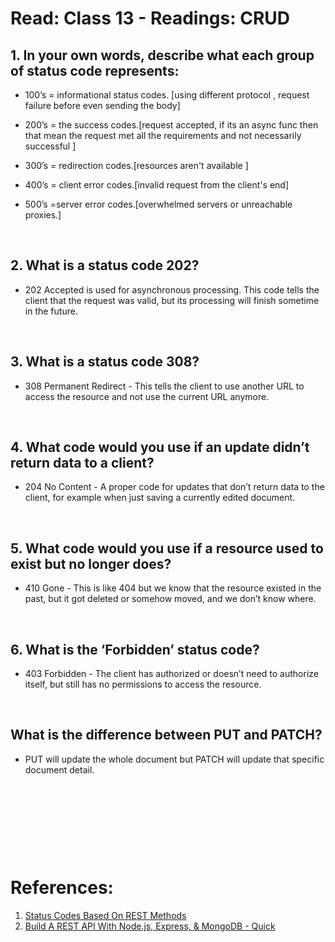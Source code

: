 # Read: Class 13 - Readings: CRUD


## 1. In your own words, describe what each group of status code represents:

- 100’s = informational status codes. [using different protocol , request failure before even sending the body]

- 200’s = the success codes.[request accepted, if its an async func then that mean the request met all the requirements and not necessarily successful ]

- 300’s = redirection codes.[resources aren't available ]

- 400’s = client error codes.[invalid request from the client's end]  

- 500’s =server error codes.[overwhelmed servers or unreachable proxies.] 
    
<p>&nbsp;</p>

 ## 2. What is a status code 202?
 - 202 Accepted is used for asynchronous processing. This code tells the client that the request was valid, but its processing will finish sometime in the future.
<p>&nbsp;</p>


 ## 3. What is a status code 308?
 - 308 Permanent Redirect - This tells the client to use another URL to access the resource and not use the current URL anymore.
 <p>&nbsp;</p>


 ## 4. What code would you use if an update didn’t return data to a client?
 - 204 No Content - A proper code for updates that don’t return data to the client, for example when just saving a currently edited document.
<p>&nbsp;</p>


 ## 5. What code would you use if a resource used to exist but no longer does?
 - 410 Gone - This is like 404 but we know that the resource existed in the past, but it got deleted or somehow moved, and we don’t know where.
 <p>&nbsp;</p>



 ## 6. What is the ‘Forbidden’ status code?
 - 403 Forbidden - The client has authorized or doesn’t need to authorize itself, but still has no permissions to access the resource.

<p>&nbsp;</p>


## What is the difference between PUT and PATCH?
- PUT will update the whole document but PATCH will update that specific document detail.


<p>&nbsp;</p>
<p>&nbsp;</p>
<p>&nbsp;</p>
<p>&nbsp;</p>

# References:
1. [Status Codes Based On REST Methods](https://www.moesif.com/blog/technical/api-design/Which-HTTP-Status-Code-To-Use-For-Every-CRUD-App/)
2. [Build A REST API With Node.js, Express, & MongoDB - Quick ](https://www.youtube.com/channel/UCFbNIlppjAuEX4znoulh0Cw)